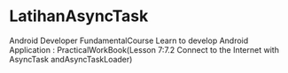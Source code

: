 # LatihanAsyncTask
Android Developer FundamentalCourse Learn to develop Android Application : PracticalWorkBook(Lesson 7:7.2 Connect to the Internet with AsyncTask andAsyncTaskLoader)
